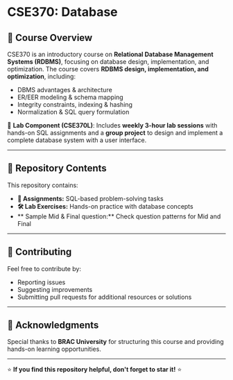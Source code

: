 # CSE370: Database 

## 📌 Course Overview
CSE370 is an introductory course on **Relational Database Management Systems (RDBMS)**, focusing on database design, implementation, and optimization. The course covers
**RDBMS design, implementation, and optimization**, including:
- DBMS advantages & architecture
- ER/EER modeling & schema mapping
- Integrity constraints, indexing & hashing
- Normalization & SQL query formulation

🔹 **Lab Component (CSE370L)**: Includes **weekly 3-hour lab sessions** with hands-on SQL assignments and a **group project** to design and implement a complete database system with a user interface.

---

## 📂 Repository Contents
This repository contains:

- **📜 Assignments:** SQL-based problem-solving tasks
- **🛠️ Lab Exercises:** Hands-on practice with database concepts
- ** Sample Mid & Final question:** Check question patterns for Mid and Final


---

## 🤝 Contributing
Feel free to contribute by:
- Reporting issues
- Suggesting improvements
- Submitting pull requests for additional resources or solutions

---



## 🌟 Acknowledgments
Special thanks to **BRAC University** for structuring this course and providing hands-on learning opportunities.

---

⭐ **If you find this repository helpful, don't forget to star it!** ⭐
